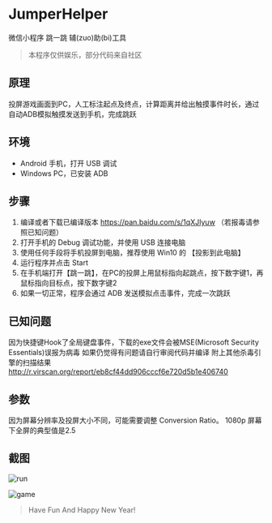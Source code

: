 # JumperHelper

微信小程序 跳一跳 辅(zuo)助(bi)工具
> 本程序仅供娱乐，部分代码来自社区

## 原理
投屏游戏画面到PC，人工标注起点及终点，计算距离并给出触摸事件时长，通过自动ADB模拟触摸发送到手机，完成跳跃

## 环境
* Android 手机，打开 USB 调试
* Windows PC，已安装 ADB

## 步骤
1. 编译或者下载已编译版本 https://pan.baidu.com/s/1qXJIyuw （若报毒请参照已知问题）
2. 打开手机的 Debug 调试功能，并使用 USB 连接电脑
3. 使用任何手段将手机投屏到电脑，推荐使用 Win10 的 【投影到此电脑】
4. 运行程序并点击 Start
5. 在手机端打开【跳一跳】，在PC的投屏上用鼠标指向起跳点，按下数字键1，再鼠标指向目标点，按下数字键2
6. 如果一切正常，程序会通过 ADB 发送模拟点击事件，完成一次跳跃

## 已知问题
因为快捷键Hook了全局键盘事件，下载的exe文件会被MSE(Microsoft Security Essentials)误报为病毒
如果仍觉得有问题请自行审阅代码并编译
附上其他杀毒引擎的扫描结果 http://r.virscan.org/report/eb8cf44dd906cccf6e720d5b1e406740

## 参数
因为屏幕分辨率及投屏大小不同，可能需要调整 Conversion Ratio。 1080p 屏幕下全屏的典型值是2.5

## 截图
![run](https://raw.githubusercontent.com/Nihiue/JumpHelper/master/pics/run.png)

![game](https://raw.githubusercontent.com/Nihiue/JumpHelper/master/pics/game.jpg)




> Have Fun And Happy New Year!

